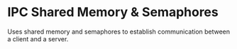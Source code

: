 # IPC Shared Memory & Semaphores

Uses shared memory and semaphores to establish communication between a client and a server.
